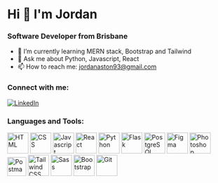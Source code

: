 # Hi 👋 I'm Jordan

### Software Developer from Brisbane 

- 🌱 I’m currently learning MERN stack, Bootstrap and Tailwind
- 💬 Ask me about Python, Javascript, React
- 📫 How to reach me: jordanaston93@gmail.com

### Connect with me:

[![LinkedIn](https://img.icons8.com/color/48/000000/linkedin.png)](https://www.linkedin.com/in/jordan-aston-164aab178/)

### Languages and Tools:

[<img src="https://img.icons8.com/color/48/000000/html-5.png" alt="HTML" width="48" height="48">](https://www.w3.org/html/)
[<img src="https://img.icons8.com/color/48/000000/css3.png" alt="CSS" width="48" height="48">](https://www.w3.org/Style/CSS/Overview.en.html)
[<img src="https://img.icons8.com/color/48/000000/javascript.png" alt="Javascript" width="48" height="48">](https://www.javascript.com/)
[<img src="https://img.icons8.com/color/48/000000/react-native.png" alt="React" width="48" height="48">](https://reactjs.org/)
[<img src="https://img.icons8.com/color/48/000000/python.png" alt="Python" width="48" height="48">](https://www.python.org/)
[<img src="https://img.icons8.com/fluency/48/000000/flask.png" alt="Flask" width="48" height="48">](https://flask.palletsprojects.com/)
[<img src="https://img.icons8.com/color/48/000000/postgreesql.png" alt="PostgreSQL" width="48" height="48">](https://www.postgresql.org/)
[<img src="https://img.icons8.com/color/48/000000/figma.png" alt="Figma" width="48" height="48">](https://www.figma.com/)
[<img src="https://img.icons8.com/color/48/000000/adobe-photoshop.png" alt="Photoshop" width="48" height="48">](https://www.adobe.com/products/photoshop.html)
[<img src="https://user-images.githubusercontent.com/91400430/237024769-6969e015-e068-4b17-85d0-ab7bbf7282d4.svg" alt="Postman" width="43" height="43">](https://www.postman.com/)
[<img src="https://img.icons8.com/color/48/000000/tailwindcss.png" alt="Tailwind CSS" width="48" height="48">](https://tailwindcss.com/)
[<img src="https://img.icons8.com/color/48/000000/sass.png" alt="Sass" width="48" height="48">](https://sass-lang.com/)
[<img src="https://img.icons8.com/color/48/000000/bootstrap.png" alt="Bootstrap" width="48" height="48">](https://getbootstrap.com/)
[<img src="https://img.icons8.com/color/48/000000/git.png" alt="Git" width="48" height="48">](https://git-scm.com/)







